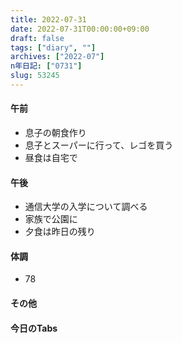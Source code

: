 ```yaml
---
title: 2022-07-31
date: 2022-07-31T00:00:00+09:00
draft: false
tags: ["diary", ""]
archives: ["2022-07"]
n年日記: ["0731"]
slug: 53245
---
```

#### 午前
- 息子の朝食作り
- 息子とスーパーに行って、レゴを買う
- 昼食は自宅で
#### 午後
- 通信大学の入学について調べる
- 家族で公園に
- 夕食は昨日の残り
#### 体調
- 78
#### その他
#### 今日のTabs
